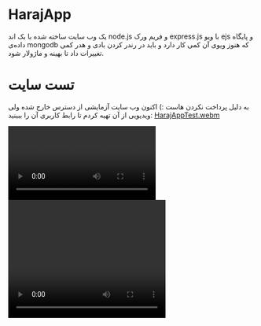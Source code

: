 # HarajApp
یک وب سایت ساخته شده با بک اند node.js و فریم ورک express.js با ویو ejs و پایگاه داده‌ی mongodb که هنوز ویوی آن کمی کار دارد و باید در رندر کردن بادی و هدر کمی تغییرات داد تا بهینه و ماژولار شود.

# تست سایت
به دلیل پرداخت نکردن هاست :) اکنون وب سایت آزمایشی از دسترس خارج شده ولی ویدیویی از آن تهیه کردم تا رابط کاربری آن را ببینید:
[HarajAppTest.webm](https://user-images.githubusercontent.com/99330644/206919799-b48d5b74-e2e2-4a06-b8dd-8105bf888542.webm)

<video>
<source media="(prefers-color-scheme: dark)" srcset="https://user-images.githubusercontent.com/99330644/206919799-b48d5b74-e2e2-4a06-b8dd-8105bf888542.webm">
</video>

<video width="320" height="240" controls>
  <source srcset="https://user-images.githubusercontent.com/99330644/206919799-b48d5b74-e2e2-4a06-b8dd-8105bf888542.webm">
  </video>
